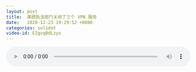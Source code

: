 ```yaml
---
layout: post
title:  美欧执法部门关闭了三个 VPN 服务
date:   2020-12-23 19:29:52 +0800
categories: solidot
video-id: EIgvqBdLzys
---
```


<audio src="/assets/f8ce65bff4b13dc59c859fed2043760f.mp3" style="width: 100%;" controls></audio>

